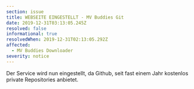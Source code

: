 ```yaml
---
section: issue
title: WEBSEITE EINGESTELLT - MV Buddies Git
date: 2019-12-31T03:13:05.245Z
resolved: false
informational: true
resolvedWhen: 2019-12-31T02:13:05.292Z
affected:
  - MV Buddies Downloader
severity: notice
---
```

Der Service wird nun eingestellt, da Github, seit fast einem Jahr kostenlos private Repositories anbietet.
